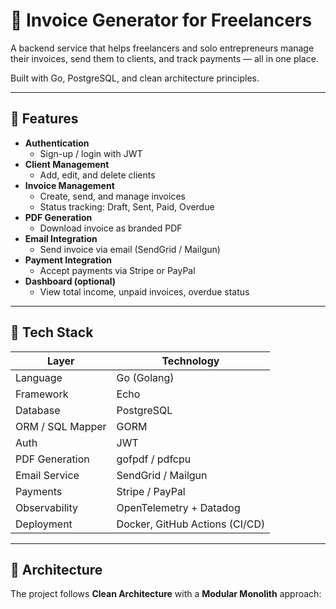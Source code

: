 # 🧾 Invoice Generator for Freelancers

A backend service that helps freelancers and solo entrepreneurs manage their invoices, send them to clients, and track payments — all in one place.

Built with Go, PostgreSQL, and clean architecture principles.

---

## 🔧 Features

- **Authentication**
  - Sign-up / login with JWT
- **Client Management**
  - Add, edit, and delete clients
- **Invoice Management**
  - Create, send, and manage invoices
  - Status tracking: Draft, Sent, Paid, Overdue
- **PDF Generation**
  - Download invoice as branded PDF
- **Email Integration**
  - Send invoice via email (SendGrid / Mailgun)
- **Payment Integration**
  - Accept payments via Stripe or PayPal
- **Dashboard (optional)**
  - View total income, unpaid invoices, overdue status

---

## 🧱 Tech Stack

| Layer            | Technology                     |
| ---------------- | ------------------------------ |
| Language         | Go (Golang)                    |
| Framework        | Echo                           |
| Database         | PostgreSQL                     |
| ORM / SQL Mapper | GORM                           |
| Auth             | JWT                            |
| PDF Generation   | gofpdf / pdfcpu                |
| Email Service    | SendGrid / Mailgun             |
| Payments         | Stripe / PayPal                |
| Observability    | OpenTelemetry + Datadog        |
| Deployment       | Docker, GitHub Actions (CI/CD) |

---

## 📐 Architecture

The project follows **Clean Architecture** with a **Modular Monolith** approach:
